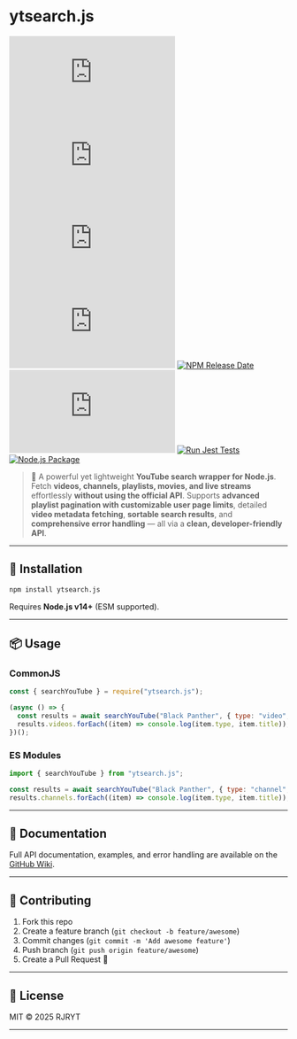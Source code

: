 # ytsearch.js

[![NPM Version][npm-version-image]][npm-url]
[![NPM Downloads][npm-downloads-image]][npm-downloads-url]
[![NPM Install Size][npm-install-size-image]][npm-install-size-url]
[![NPM License][npm-license]][npm-url]
[![NPM Release Date][npm-last-update]][npm-url]
[![NPM Type Definitions][npm-ts-support]][npm-url]
[![Run Jest Tests][github-actions-test-image]][github-actions-test-url]
[![Node.js Package][github-actions-npm-publish-image]][github-actions-npm-publish-url]

> 🔎 A powerful yet lightweight **YouTube search wrapper for Node.js**. Fetch **videos, channels, playlists, movies, and live streams** effortlessly **without using the official API**. Supports **advanced playlist pagination with customizable user page limits**, detailed **video metadata fetching**, **sortable search results**, and **comprehensive error handling** — all via a **clean, developer-friendly API**.

---

## 🚀 Installation

```bash
npm install ytsearch.js
```

Requires **Node.js v14+** (ESM supported).

---

## 📦 Usage

### CommonJS

```js
const { searchYouTube } = require("ytsearch.js");

(async () => {
  const results = await searchYouTube("Black Panther", { type: "video", limit: 5 });
  results.videos.forEach((item) => console.log(item.type, item.title));
})();
```

### ES Modules

```js
import { searchYouTube } from "ytsearch.js";

const results = await searchYouTube("Black Panther", { type: "channel", limit: 3 });
results.channels.forEach((item) => console.log(item.type, item.title));
```

---

## 📑 Documentation

Full API documentation, examples, and error handling are available on the [GitHub Wiki](https://github.com/RJRYT/ytsearch.js/wiki).

---

## 🤝 Contributing

1. Fork this repo
2. Create a feature branch (`git checkout -b feature/awesome`)
3. Commit changes (`git commit -m 'Add awesome feature'`)
4. Push branch (`git push origin feature/awesome`)
5. Create a Pull Request 🚀

---

## 📜 License

MIT © 2025 RJRYT

---

[npm-downloads-image]: https://badgen.net/npm/dm/ytsearch.js
[npm-downloads-url]: https://npmcharts.com/compare/ytsearch.js?minimal=true
[npm-install-size-image]: https://badgen.net/packagephobia/install/ytsearch.js
[npm-install-size-url]: https://packagephobia.com/result?p=ytsearch.js
[npm-url]: https://npmjs.org/package/ytsearch.js
[npm-version-image]: https://badgen.net/npm/v/ytsearch.js
[npm-license]: https://img.shields.io/npm/l/ytsearch.js
[npm-last-update]: https://img.shields.io/npm/last-update/ytsearch.js/latest?label=NPM%20Release%20Date
[npm-ts-support]: https://img.shields.io/npm/types/ytsearch.js
[github-actions-test-image]: https://github.com/RJRYT/ytsearch.js/actions/workflows/test.yml/badge.svg?branch=main
[github-actions-test-url]: https://github.com/RJRYT/ytsearch.js/actions/workflows/test.yml
[github-actions-npm-publish-image]: https://github.com/RJRYT/ytsearch.js/actions/workflows/npm-publish.yml/badge.svg
[github-actions-npm-publish-url]: https://github.com/RJRYT/ytsearch.js/actions/workflows/npm-publish.yml
